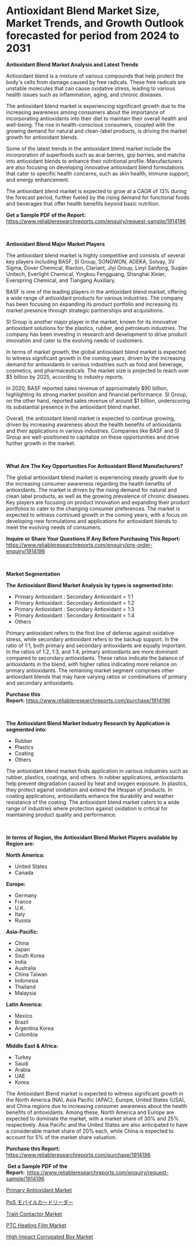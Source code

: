<p><h1>Antioxidant Blend Market Size, Market Trends, and Growth Outlook forecasted for period from 2024 to 2031</h1></p><p><strong>Antioxidant Blend Market Analysis and Latest Trends</strong></p>
<p><p>Antioxidant blend is a mixture of various compounds that help protect the body's cells from damage caused by free radicals. These free radicals are unstable molecules that can cause oxidative stress, leading to various health issues such as inflammation, aging, and chronic diseases.</p><p>The antioxidant blend market is experiencing significant growth due to the increasing awareness among consumers about the importance of incorporating antioxidants into their diet to maintain their overall health and well-being. The rise in health-conscious consumers, coupled with the growing demand for natural and clean-label products, is driving the market growth for antioxidant blends.</p><p>Some of the latest trends in the antioxidant blend market include the incorporation of superfoods such as acai berries, goji berries, and matcha into antioxidant blends to enhance their nutritional profile. Manufacturers are also focusing on developing innovative antioxidant blend formulations that cater to specific health concerns, such as skin health, immune support, and energy enhancement.</p><p>The antioxidant blend market is expected to grow at a CAGR of 13% during the forecast period, further fueled by the rising demand for functional foods and beverages that offer health benefits beyond basic nutrition.</p></p>
<p><strong>Get a Sample PDF of the Report:&nbsp;</strong> <a href="https://www.reliableresearchreports.com/enquiry/request-sample/1914196">https://www.reliableresearchreports.com/enquiry/request-sample/1914196</a></p>
<p>&nbsp;</p>
<p><strong>Antioxidant Blend Major Market Players</strong></p>
<p><p>The antioxidant blend market is highly competitive and consists of several key players including BASF, SI Group, SONGWON, ADEKA, Solvay, 3V Sigma, Dover Chemical, Rianlon, Clariant, Jiyi Group, Linyi Sanfong, Suqian Unitech, Everlight Chemical, Yingkou Fengguang, Shanghai Xinier, Everspring Chemical, and Tiangang Auxiliary.</p><p>BASF is one of the leading players in the antioxidant blend market, offering a wide range of antioxidant products for various industries. The company has been focusing on expanding its product portfolio and increasing its market presence through strategic partnerships and acquisitions.</p><p>SI Group is another major player in the market, known for its innovative antioxidant solutions for the plastics, rubber, and petroleum industries. The company has been investing in research and development to drive product innovation and cater to the evolving needs of customers.</p><p>In terms of market growth, the global antioxidant blend market is expected to witness significant growth in the coming years, driven by the increasing demand for antioxidants in various industries such as food and beverage, cosmetics, and pharmaceuticals. The market size is projected to reach over $5 billion by 2025, according to industry reports.</p><p>In 2020, BASF reported sales revenue of approximately $90 billion, highlighting its strong market position and financial performance. SI Group, on the other hand, reported sales revenue of around $1 billion, underscoring its substantial presence in the antioxidant blend market.</p><p>Overall, the antioxidant blend market is expected to continue growing, driven by increasing awareness about the health benefits of antioxidants and their applications in various industries. Companies like BASF and SI Group are well-positioned to capitalize on these opportunities and drive further growth in the market.</p></p>
<p>&nbsp;</p>
<p><strong>What Are The Key Opportunities For Antioxidant Blend Manufacturers?</strong></p>
<p><p>The global antioxidant blend market is experiencing steady growth due to the increasing consumer awareness regarding the health benefits of antioxidants. The market is driven by the rising demand for natural and clean label products, as well as the growing prevalence of chronic diseases. Key players are focusing on product innovation and expanding their product portfolios to cater to the changing consumer preferences. The market is expected to witness continued growth in the coming years, with a focus on developing new formulations and applications for antioxidant blends to meet the evolving needs of consumers.</p></p>
<p><strong>Inquire or Share Your Questions If Any Before Purchasing This Report:</strong> <a href="https://www.reliableresearchreports.com/enquiry/pre-order-enquiry/1914196">https://www.reliableresearchreports.com/enquiry/pre-order-enquiry/1914196</a></p>
<p>&nbsp;</p>
<p><strong>Market Segmentation</strong></p>
<p><strong>The Antioxidant Blend Market Analysis by types is segmented into:</strong></p>
<p><ul><li>Primary Antioxidant : Secondary Antioxidant = 1:1</li><li>Primary Antioxidant : Secondary Antioxidant = 1:2</li><li>Primary Antioxidant : Secondary Antioxidant = 1:3</li><li>Primary Antioxidant : Secondary Antioxidant = 1:4</li><li>Others</li></ul></p>
<p><p>Primary antioxidant refers to the first line of defense against oxidative stress, while secondary antioxidant refers to the backup support. In the ratio of 1:1, both primary and secondary antioxidants are equally important. In the ratios of 1:2, 1:3, and 1:4, primary antioxidants are more dominant compared to secondary antioxidants. These ratios indicate the balance of antioxidants in the blend, with higher ratios indicating more reliance on primary antioxidants. The remaining market segment comprises other antioxidant blends that may have varying ratios or combinations of primary and secondary antioxidants.</p></p>
<p><strong>Purchase this Report:&nbsp;</strong><a href="https://www.reliableresearchreports.com/purchase/1914196">https://www.reliableresearchreports.com/purchase/1914196</a></p>
<p>&nbsp;</p>
<p><strong>The Antioxidant Blend Market Industry Research by Application is segmented into:</strong></p>
<p><ul><li>Rubber</li><li>Plastics</li><li>Coating</li><li>Others</li></ul></p>
<p><p>The antioxidant blend market finds application in various industries such as rubber, plastics, coatings, and others. In rubber applications, antioxidants help prevent degradation caused by heat and oxygen exposure. In plastics, they protect against oxidation and extend the lifespan of products. In coating applications, antioxidants enhance the durability and weather resistance of the coating. The antioxidant blend market caters to a wide range of industries where protection against oxidation is critical for maintaining product quality and performance.</p></p>
<p>&nbsp;</p>
<p><strong>In terms of Region, the Antioxidant Blend Market Players available by Region are:</strong></p>
<p>
    <p> <strong> North America: </strong>
        <ul>
            <li>United States</li>
            <li>Canada</li>
        </ul>
        </p> 
    <p> <strong> Europe: </strong>
        <ul>
            <li>Germany</li>
            <li>France</li>
            <li>U.K.</li>
            <li>Italy</li>
            <li>Russia</li>
        </ul>
        </p> 
    <p> <strong> Asia-Pacific: </strong>
        <ul>
            <li>China</li>
            <li>Japan</li>
            <li>South Korea</li>
            <li>India</li>
            <li>Australia</li>
            <li>China Taiwan</li>
            <li>Indonesia</li>
            <li>Thailand</li>
            <li>Malaysia</li>
        </ul>
        </p> 
    <p> <strong> Latin America: </strong>
        <ul>
            <li>Mexico</li>
            <li>Brazil</li>
            <li>Argentina Korea</li>
            <li>Colombia</li>
        </ul>
        </p> 
    <p> <strong> Middle East & Africa: </strong>
        <ul>
            <li>Turkey</li>
            <li>Saudi</li>
            <li>Arabia</li>
            <li>UAE</li>
            <li>Korea</li>
        </ul>
    </p>
    </p>
<p><p>The Antioxidant Blend market is expected to witness significant growth in the North America (NA), Asia Pacific (APAC), Europe, United States (USA), and China regions due to increasing consumer awareness about the health benefits of antioxidants. Among these, North America and Europe are expected to dominate the market, with a market share of 30% and 25% respectively. Asia Pacific and the United States are also anticipated to have a considerable market share of 20% each, while China is expected to account for 5% of the market share valuation.</p></p>
<p><strong>Purchase this Report: </strong><a href="https://www.reliableresearchreports.com/purchase/1914196">https://www.reliableresearchreports.com/purchase/1914196</a></p>
<p>&nbsp;<strong>Get a Sample PDF of the Report:&nbsp;&nbsp;</strong><a href="https://www.reliableresearchreports.com/enquiry/request-sample/1914196">https://www.reliableresearchreports.com/enquiry/request-sample/1914196</a></p>
<p><strong></strong></p>
<p><p><a href="https://github.com/okotobwrhuteie/Market-Research-Report-List-1/blob/main/primary-antioxidant-market.md">Primary Antioxidant Market</a></p><p><a href="https://github.com/ycmtqqhvk3273/Market-Research-Report-List-1/blob/main/7369833192821.md">PoS モバイルカードリーダー</a></p><p><a href="https://issuu.com/reportprime-2/docs/train-contactor-market-size-2030.pptx">Train Contactor Market</a></p><p><a href="https://github.com/myacatherineblakecaczo9vcsw/Market-Research-Report-List-1/blob/main/ptc-heating-film-market.md">PTC Heating Film Market</a></p><p><a href="https://issuu.com/reportprime-2/docs/high-impact-corrugated-box-market-size-2030.pptx">High Impact Corrugated Box Market</a></p></p>